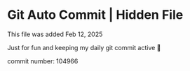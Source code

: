 # Git Auto Commit | Hidden File

This file was added Feb 12, 2025

Just for fun and keeping my daily git commit active 🤪

commit number: 104966
